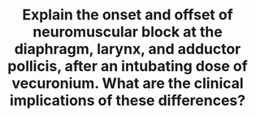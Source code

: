 ---
title: "Explain the onset and offset of neuromuscular block at the diaphragm, larynx, and adductor pollicis, after an intubating dose of vecuronium. What are the clinical implications of these differences?"
entityType: SAQ
exam: PEX
college: ANZCA
year: 2021
sitting: A
question: 09
passRate: 29.5
EC_expectedDomains:
- "The major domains assessed in this question were: the definition of an intubating dose of vecuronium; how the specified muscles differ in terms of fibre types and the sensitivity of these types to non-depolarizing muscle relaxants; the relative onset and offset of blockade at the different muscle groups and the factors that accounted for these differences; the clinical implications of these differences for intubating and extubating"
- "Accurate graphs demonstrating the relative speed of onset and offset of block at peripheral vs central muscles, supplemented with an explanation were given credit."
EC_errorsCommon:
- "Common problems included: ranking muscle groups by speed of onset or offset without further explanation; listing factors affecting speed of onset or offset without explanation; addressing only the onset of blockade; both onset and offset needed to be addressed to pass; only addressing the clinical implications of differences in onset (timing of intubation) or offset (timing of extubation) but not both"
- "Detailed explanation of the mechanism of neuromuscular blockade for all muscle groups did not explain the differences in speed of onset between different muscle groups and therefore did not attract marks."
---